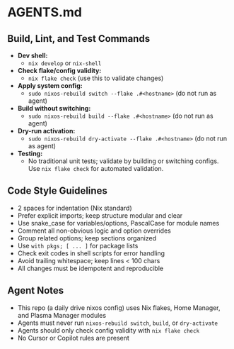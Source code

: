 # AGENTS.md

## Build, Lint, and Test Commands

- **Dev shell:**
  - `nix develop` or `nix-shell`
- **Check flake/config validity:**
  - `nix flake check` (use this to validate changes)
- **Apply system config:**
  - `sudo nixos-rebuild switch --flake .#<hostname>` (do not run as agent)
- **Build without switching:**
  - `sudo nixos-rebuild build --flake .#<hostname>` (do not run as agent)
- **Dry-run activation:**
  - `sudo nixos-rebuild dry-activate --flake .#<hostname>` (do not run as agent)
- **Testing:**
  - No traditional unit tests; validate by building or switching configs. Use `nix flake check` for automated validation.

## Code Style Guidelines

- 2 spaces for indentation (Nix standard)
- Prefer explicit imports; keep structure modular and clear
- Use snake_case for variables/options, PascalCase for module names
- Comment all non-obvious logic and option overrides
- Group related options; keep sections organized
- Use `with pkgs; [ ... ]` for package lists
- Check exit codes in shell scripts for error handling
- Avoid trailing whitespace; keep lines < 100 chars
- All changes must be idempotent and reproducible

## Agent Notes

- This repo (a daily drive nixos config) uses Nix flakes, Home Manager, and Plasma Manager modules
- Agents must never run `nixos-rebuild switch`, `build`, or `dry-activate`
- Agents should only check config validity with `nix flake check`
- No Cursor or Copilot rules are present

